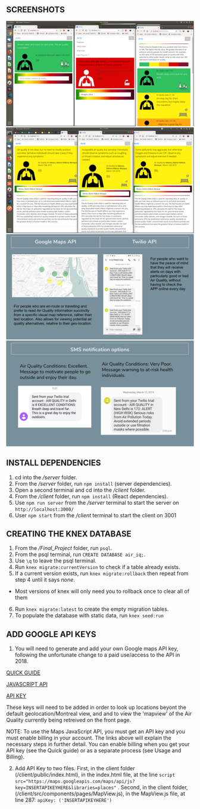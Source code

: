## SCREENSHOTS 
!["Screenshots of Front page"](https://github.com/sogbdn/AirIQ/blob/master/docs/AirIQ%20Front%20page.png)
!["Screenshots of Recommendations based on profiles"](https://github.com/sogbdn/AirIQ/blob/master/docs/AirIQ%20Recommandations.png)
!["Screenshots of Google map API and Twilio"](https://github.com/sogbdn/AirIQ/blob/master/docs/AirIQ%20API%20and%20TWILIO.png)
!["Screenshots of SMS"](https://github.com/sogbdn/AirIQ/blob/master/docs/AirIQ%20SMS.png)

## INSTALL DEPENDENCIES

1. cd into the */server* folder.
2. From the */server* folder, run ```npm install``` (server dependencies).
3. Open a second terminal and cd into the */client* folder.
4. From the */client* folder, run ```npm install``` (React dependencies).
5. Use ```npm run server``` from the */server* terminal to start the server on ```http://localhost:3000/```
6. User ```npm start``` from the */client* terminal to start the client on 3001

## CREATING THE KNEX DATABASE

1. From the */Final_Project* folder, run ```psql```.
2. From the psql terminal, run ```CREATE DATABASE air_iq;```.
3. Use ```\q``` to leave the psql terminal.
4. Run ```knex migrate:currentVersion``` to check if a table already exists.
5. If a current version exists, run ```knex migrate:rollback``` then repeat from step 4 until it says *none*.
  - Most versions of knex will only need you to rollback once to clear all of them
6. Run ```knex migrate:latest``` to create the empty migration tables.
7. To populate the database with static data, run ```knex seed:run```

## ADD GOOGLE API KEYS

1. You will need to generate and add your own Google maps API key, following the unfortunate change to a paid use/access to the API in 2018.

 <a href="https://developers.google.com/maps/documentation/javascript/get-api-key#quick-guide">QUICK GUIDE</a>

 <a href="https://developers.google.com/maps/documentation/javascript/tutorial">JAVASCRIPT API</a>

 <a href="https://developers.google.com/maps/documentation/javascript/get-api-key">API KEY</a>

These keys will need to be added in order to look up locations beyont the default geolocation/Montreal view, and and to view the 'mapview' of the Air Quality currently being retreived on the front page.

NOTE: To use the Maps JavaScript API, you must get an API key and you must enable billing in your account. The links above will explain the necessary steps in further detail. You can enable billing when you get your API key (see the Quick guide) or as a separate process (see Usage and Billing).

2. Add API Key to two files. 
First, in the client folder (/client/public/index.html), in the index.html file, at the line
```script src="https://maps.googleapis.com/maps/api/js?key=INSERTAPIKEYHERE&libraries=places"```
.
Second, in the client folder, (/client/src/components/pages/MapView.js), in the MapView.js file, at line 287:
```apiKey: ('INSERTAPIKEYHERE')```


